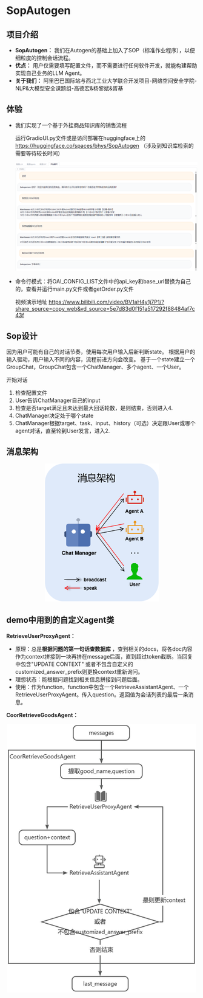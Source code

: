 # SopAutogen

## 项目介绍

- **SopAutogen：** 我们在Autogen的基础上加入了SOP（标准作业程序），以便细粒度的控制会话流程。
- **优点：** 用户仅需要填写配置文件，而不需要进行任何软件开发，就能构建帮助实现自己业务的LLM Agent。
- **关于我们：** 阿里巴巴国际站与西北工业大学联合开发项目-网络空间安全学院-NLP&大模型安全课题组-高德宏&杨黎斌&胥基

## 体验

- 我们实现了一个基于外挂商品知识库的销售流程

  运行GradioUI.py文件或是访问部署在huggingface上的 https://huggingface.co/spaces/bhys/SopAutogen （涉及到知识库检索的需要等待较长时间）

  <div align=center><img src="./doc/UI演示.png" width="800px"></div>


- 命令行模式：将OAI_CONFIG_LIST文件中的api_key和base_url替换为自己的，查看并运行main.py文件或者getOrder.py文件

  视频演示地址 https://www.bilibili.com/video/BV1aH4y1j7P1/?share_source=copy_web&vd_source=5e7d83d0f151a517292f88484af7c43f

## Sop设计

因为用户可能有自己的对话节奏，使用每次用户输入后新判断state。
根据用户的输入驱动，用户输入不同的内容，流程前进方向会改变。
基于一个state建立一个GroupChat，GroupChat包含一个ChatManager、多个agent、一个User。

开始对话

1. 检查配置文件
2. User告诉ChatManager自己的input
3. 检查是否target满足且未达到最大回话轮数，是则结束，否则进入4.
4. ChatManager决定处于哪个state
5. ChatManager根据target、task、input、history（可选）决定跟User或哪个agent对话，直至轮到User发言，进入2.

## 消息架构

<div align=center><img src="./doc/MessageSchema.png" width="300px"></div>

## demo中用到的自定义agent类

**RetrieveUserProxyAgent：**

- 原理：总是**根据问题的第一句话查数据库**
  ，查到相关的docs，将各doc内容作为context拼接到一块再拼在message后面，直到超过token截断。当回复中包含"UPDATE CONTEXT"
  或者不包含自定义的customized_answer_prefix则更换context重新询问。
- 理想状态：能根据问题找到相关信息拼接到问题后面。
- 使用：作为function，function中包含一个RetrieveAssistantAgent、一个RetrieveUserProxyAgent。传入question。返回值为会话列表的最后一条消息。

**CoorRetrieveGoodsAgent：**

<div align=center><img src="./doc/CoorRetrieveGoodsAgent.png" width="500px"></div>
